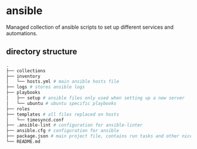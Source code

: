 # ansible

Managed collection of ansible scripts to set up different services and automations.

## directory structure

```sh
.
├── collections
├── inventory
│   └── hosts.yml # main ansible hosts file
├── logs # stores ansible logs
├── playbooks
│   ├── setup # ansible files only used when setting up a new server
│   └── ubuntu # ubuntu specific playbooks
├── roles
├── templates # all files replaced on hosts
│   └── timesyncd.conf
├── .ansible-lint # configuration for ansible-linter
├── ansible.cfg # configuration for ansible
├── package.json # main project file, contains run tasks and other niceties (husky / lint-staged)
└── README.md
```
